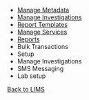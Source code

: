 * [Manage Metadata](https://github.com/hmislk/hmis/wiki/Manage-Metadata) 
* [Manage Investigations](https://github.com/hmislk/hmis/wiki/Manage-Investigations) 
* [Report Templates](https://github.com/hmislk/hmis/wiki/Report-Templates) 
* [Manage Services](https://github.com/hmislk/hmis/wiki/Manage-Services-%E2%80%90-LIMS) 
* [Reports](https://github.com/hmislk/hmis/wiki/Reports) 
* Bulk Transactions 
* Setup
* Manage Investigations
* SMS Messaging
* Lab setup 


[Back to LIMS](https://github.com/hmislk/hmis/wiki/LIMS)